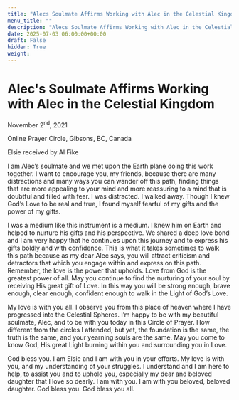```yaml
---
title: "Alecs Soulmate Affirms Working with Alec in the Celestial Kingdom"
menu_title: ""
description: "Alecs Soulmate Affirms Working with Alec in the Celestial Kingdom"
date: 2025-07-03 06:00:00+00:00
draft: False
hidden: True
weight:
---
```

# Alec's Soulmate Affirms Working with Alec in the Celestial Kingdom

November 2<sup>nd</sup>, 2021

Online Prayer Circle, Gibsons, BC, Canada

Elsie received by Al Fike

I am Alec’s soulmate and we met upon the Earth plane doing this work together. I want to encourage you, my friends, because there are many distractions and many ways you can wander off this path, finding things that are more appealing to your mind and more reassuring to a mind that is doubtful and filled with fear. I was distracted. I walked away. Though I knew God’s Love to be real and true, I found myself fearful of my gifts and the power of my gifts.

I was a medium like this instrument is a medium. I knew him on Earth and helped to nurture his gifts and his perspective. We shared a deep love bond and I am very happy that he continues upon this journey and to express his gifts boldly and with confidence. This is what it takes sometimes to walk this path because as my dear Alec says, you will attract criticism and detractors that which you engage within and express on this path. Remember, the love is the power that upholds. Love from God is the greatest power of all. May you continue to find the nurturing of your soul by receiving His great gift of Love. In this way you will be strong enough, brave enough, clear enough, confident enough to walk in the Light of God’s Love.

My love is with you all. I observe you from this place of heaven where I have progressed into the Celestial Spheres. I’m happy to be with my beautiful soulmate, Alec, and to be with you today in this Circle of Prayer. How different from the circles I attended, but yet, the foundation is the same, the truth is the same, and your yearning souls are the same. May you come to know God, His great Light burning within you and surrounding you in Love.

God bless you. I am Elsie and I am with you in your efforts. My love is with you, and my understanding of your struggles. I understand and I am here to help, to assist you and to uphold you, especially my dear and beloved daughter that I love so dearly. I am with you. I am with you beloved, beloved daughter. God bless you. God bless you all.
